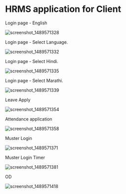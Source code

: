 # HRMS application for Client

Login page - English

![screenshot_1489571328](https://cloud.githubusercontent.com/assets/19585156/23944167/e76381cc-0997-11e7-9d37-d6c1db88fd4f.png)

Login page - Select Language.

![screenshot_1489571332](https://cloud.githubusercontent.com/assets/19585156/23944175/e78e852a-0997-11e7-9937-817dcb1e6233.png)

Login page - Select Hindi.

![screenshot_1489571335](https://cloud.githubusercontent.com/assets/19585156/23944170/e7642b36-0997-11e7-9cbf-866b1b0ab86e.png)

Login page - Select Marathi.

![screenshot_1489571339](https://cloud.githubusercontent.com/assets/19585156/23944171/e7642fdc-0997-11e7-96f0-b12d432f24f4.png)

Leave Apply

![screenshot_1489571354](https://cloud.githubusercontent.com/assets/19585156/23944168/e764003e-0997-11e7-89b8-47908e8d32da.png)

Attendance application

![screenshot_1489571358](https://cloud.githubusercontent.com/assets/19585156/23944169/e76421a4-0997-11e7-9f30-9fdc837dad5f.png)

Muster Login

![screenshot_1489571371](https://cloud.githubusercontent.com/assets/19585156/23944172/e786869a-0997-11e7-8390-70a26c72f6df.png)

Muster Login Timer

![screenshot_1489571381](https://cloud.githubusercontent.com/assets/19585156/23944173/e787b3b2-0997-11e7-8cc6-1e650a8e1da1.png)

OD

![screenshot_1489571418](https://cloud.githubusercontent.com/assets/19585156/23944174/e7889c14-0997-11e7-80ea-de6c556fea69.png)
